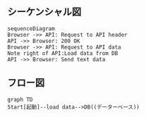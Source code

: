 
## シーケンシャル図

```mermaid
sequenceDiagram
Browser ->> API: Request to API header
API ->> Browser: 200 OK
Browser ->> API: Request to API data
Note right of API:Load data from DB
API ->> Browser: Send text data
```

## フロー図

```mermaid
graph TD
Start[起動]--load data-->DB((データーベース))

```

<!--stackedit_data:
eyJoaXN0b3J5IjpbLTk3NzcyMjcwNywtMzA4ODgwOTM5LC0xOT
k5MjM1MTBdfQ==
-->